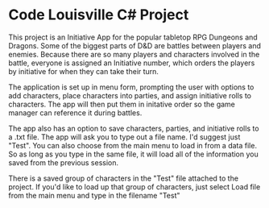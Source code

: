 # Code Louisville C# Project

This project is an Initiative App for the popular tabletop RPG Dungeons and Dragons. Some of the biggest parts of D&D are battles between players and enemies. Because there are so many players and characters involved in the battle, everyone is assigned an Initiative number, which orders the players by initiative for when they can take their turn. 

The application is set up in menu form, prompting the user with options to add characters, place characters into parties, and assign initiative rolls to characters. The app will then put them in initative order so the game manager can reference it during battles.

The app also has an option to save characters, parties, and initiative rolls to a .txt file. The app will ask you to type out a file name. I'd suggest just "Test". You can also choose from the main menu to load in from a data file. So as long as you type in the same file, it will load all of the information you saved from the previous session.

There is a saved group of characters in the "Test" file attached to the project. If you'd like to load up that group of characters, just select Load file from the main menu and type in the filename "Test"

